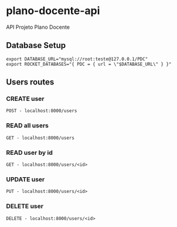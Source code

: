 # plano-docente-api

API Projeto Plano Docente


## Database Setup

	export DATABASE_URL="mysql://root:teste@127.0.0.1/PDC"
	export ROCKET_DATABASES="{ PDC = { url = \"$DATABASE_URL\" } }"

## Users routes

### CREATE user
	POST - localhost:8000/users
### READ all users
	GET - localhost:8000/users 
### READ user by id
	GET - localhost:8000/users/<id>
### UPDATE user
	PUT - localhost:8000/users/<id>
### DELETE user
	DELETE - localhost:8000/users/<id>
